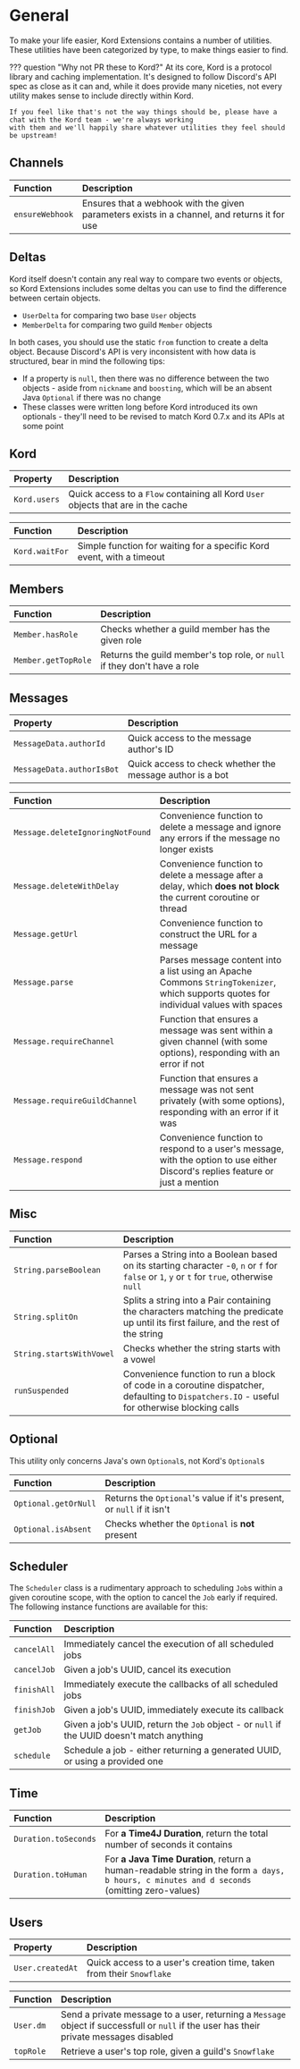 # General

To make your life easier, Kord Extensions contains a number of utilities. These utilities have been categorized by
type, to make things easier to find.

??? question "Why not PR these to Kord?"
    At its core, Kord is a protocol library and caching implementation. It's designed to follow Discord's API spec
    as close as it can and, while it does provide many niceties, not every utility makes sense to include directly
    within Kord.

    If you feel like that's not the way things should be, please have a chat with the Kord team - we're always working
    with them and we'll happily share whatever utilities they feel should be upstream!

## Channels

Function        | Description
:-------------- | :----------
`ensureWebhook` | Ensures that a webhook with the given parameters exists in a channel, and returns it for use

## Deltas

Kord itself doesn't contain any real way to compare two events or objects, so Kord Extensions includes some deltas
you can use to find the difference between certain objects.

* `UserDelta` for comparing two base `User` objects
* `MemberDelta` for comparing two guild `Member` objects

In both cases, you should use the static `from` function to create a delta object. Because Discord's API is very
inconsistent with how data is structured, bear in mind the following tips:

* If a property is `null`, then there was no difference between the two objects - aside from `nickname` and `boosting`,
  which will be an absent Java `Optional` if there was no change
* These classes were written long before Kord introduced its own optionals - they'll need to be revised to match Kord
  0.7.x and its APIs at some point

## Kord

Property     | Description
:----------- | :----------
`Kord.users` | Quick access to a `Flow` containing all Kord `User` objects that are in the cache

Function       | Description
:------------- | :----------
`Kord.waitFor` | Simple function for waiting for a specific Kord event, with a timeout

## Members

Function            | Description
:------------------ | :----------
`Member.hasRole`    | Checks whether a guild member has the given role
`Member.getTopRole` | Returns the guild member's top role, or `null` if they don't have a role

## Messages

Property                  | Description
:------------------------ | :----------
`MessageData.authorId`    | Quick access to the message author's ID
`MessageData.authorIsBot` | Quick access to check whether the message author is a bot

Function                         | Description
:------------------------------- | :----------
`Message.deleteIgnoringNotFound` | Convenience function to delete a message and ignore any errors if the message no longer exists
`Message.deleteWithDelay`        | Convenience function to delete a message after a delay, which **does not block** the current coroutine or thread
`Message.getUrl`                 | Convenience function to construct the URL for a message
`Message.parse`                  | Parses message content into a list using an Apache Commons `StringTokenizer`, which supports quotes for individual values with spaces
`Message.requireChannel`         | Function that ensures a message was sent within a given channel (with some options), responding with an error if not
`Message.requireGuildChannel`    | Function that ensures a message was not sent privately (with some options), responding with an error if it was
`Message.respond`                | Convenience function to respond to a user's message, with the option to use either Discord's replies feature or just a mention

## Misc

Function                 | Description
:----------------------- | :----------
`String.parseBoolean`    | Parses a String into a Boolean based on its starting character -`0`, `n` or `f` for `false` or `1`, `y` or `t` for `true`, otherwise `null`
`String.splitOn`         | Splits a string into a Pair containing the characters matching the predicate up until its first failure, and the rest of the string
`String.startsWithVowel` | Checks whether the string starts with a vowel
`runSuspended`           | Convenience function to run a block of code in a coroutine dispatcher, defaulting to `Dispatchers.IO` - useful for otherwise blocking calls

## Optional

This utility only concerns Java's own `Optional`s, not Kord's `Optional`s

Function             | Description
:------------------- | :----------
`Optional.getOrNull` | Returns the `Optional`'s value if it's present, or `null` if it isn't
`Optional.isAbsent`  | Checks whether the `Optional` is **not** present

## Scheduler

The `Scheduler` class is a rudimentary approach to scheduling `Job`s within a given coroutine scope, with the option
to cancel the `Job` early if required. The following instance functions are available for this:

Function    | Description
:---------- | :----------
`cancelAll` | Immediately cancel the execution of all scheduled jobs
`cancelJob` | Given a job's UUID, cancel its execution
`finishAll` | Immediately execute the callbacks of all scheduled jobs
`finishJob` | Given a job's UUID, immediately execute its callback
`getJob`    | Given a job's UUID, return the `Job` object - or `null` if the UUID doesn't match anything
`schedule`  | Schedule a job - either returning a generated UUID, or using a provided one

## Time

Function             | Description
:------------------- | :----------
`Duration.toSeconds` | For **a Time4J Duration**, return the total number of seconds it contains
`Duration.toHuman`   | For **a Java Time Duration**, return a human-readable string in the form `a days, b hours, c minutes and d seconds` (omitting zero-values)

## Users

Property         | Description
:--------------- | :----------
`User.createdAt` | Quick access to a user's creation time, taken from their `Snowflake`

Function         | Description
:--------------- | :----------
`User.dm`        | Send a private message to a user, returning a `Message` object if successfull or `null` if the user has their private messages disabled
`topRole`        | Retrieve a user's top role, given a guild's `Snowflake`
